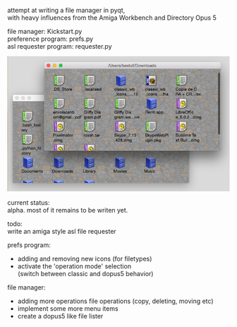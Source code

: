 attempt at writing a file manager in pyqt,   
with heavy influences from the Amiga Workbench and Directory Opus 5

file manager: Kickstart.py   
preference program: prefs.py   
asl requester program: requester.py


![Alt text](https://github.com/freeaks/filer/blob/master/test-tree/screenshots/filer.png "Optional title")

current status:   
alpha. most of it remains to be writen yet.


todo:   
write an amiga style asl file requester

prefs program:   
- adding and removing new icons (for filetypes)   
- activate the 'operation mode' selection   
  (switch between classic and dopus5 behavior)   

file manager:   
- adding more operations file operations (copy, deleting, moving etc)   
- implement some more menu items   
- create a dopus5 like file lister   
